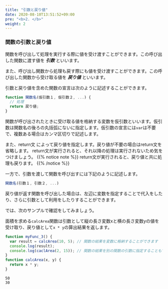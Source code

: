 ```yaml
---
title: "引数と戻り値"
date: 2020-08-10T13:51:52+09:00
pre: "<b>2. </b>"
weight: 2
---
```


### 関数の引数と戻り値
関数を呼び出して処理を実行する際に値を受け渡すことができます。この呼び出した関数に渡す値を ***引数*** といいます。

また、呼び出し関数から処理も戻す際にも値を受け渡すことができます。この呼び出した関数から受け取る値を ***戻り値*** といいます。

引数と戻り値を含めた関数の宣言は次のように記述することができます。
```js
function 関数名(仮引数１, 仮引数２, ...) {
  // 処理
  return 戻り値;
}
```

関数が呼び出されたときに受け取る値を格納する変数を仮引数といいます。仮引数は関数名の後ろの丸括弧にないに指定します。仮引数の宣言には`var`は不要で、複数ある場合はカンマ区切りで記述します。

また、return文 によって戻り値を指定します。戻り値が不要の場合はreturn文を省略します。
return文が実行されると、それ以降の処理は実行されないため気をつけましょう。
{{% notice note %}}
return文が実行されると、戻り値と共に処理も戻ります。
{{% /notice %}}

一方で、引数を渡して関数を呼び出すには下記のように記述します。

```js
関数名(引数１, 引数２, ...)
```

戻り値が返す関数を呼び出した場合は、左辺に変数を指定することで代入をしたり、さらに引数として利用をしたりすることができます。

では、次のサンプルで確認をしてみましょう。

面積を求める`calcArea`関数は引数として縦の長さ変数xと横の長さ変数yの値を受け取り、戻り値として`x * y`の算出結果を返します。

```js
function myFunc_3() {
  var result = calcArea(10, 5); // 関数の結果を変数に格納することができます
  console.log(result);
  console.log(caclArea(2, 15)); // 関数の結果を別の関数の引数に指定することもできます
}
function calcArea(x, y) {
  return x * y;
}
```
```
50
30
```
